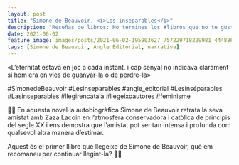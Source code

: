 ```yaml
---
layout: post
title: "Simone de Beauvoir, <i>Les inseparables</i>"
description: "Reseñas de libros: No termines los #libros que no te gustan. I els #llibres que t'agraden llegeix-los tants cops com calgui."
date: 2021-06-02
feature_image: images/posts/2021-06-02-195903627_757229718229981_4448866349507798118_n_17915893720738772.jpg
tags: [Simone de Beauvoir, Angle Editorial, narrativa]
---
```


«L’eternitat estava en joc a cada instant, i cap senyal no indicava clarament si hom era en vies de guanyar-la o de perdre-la»
<!--more-->

#SimonedeBeauvoir #Lesinseparables #angle_editorial  #Lesinséparables #Lasinseparables #llegirencatalà #llegeixoautores #feminisme

👭🏻 En aquesta novel·la autobiogràfica Simone de Beauvoir retrata la seva amistat amb Zaza Lacoin en l’atmosfera conservadora i catòlica de principis del segle XX i ens demostra que l’amistat pot ser tan intensa i profunda com qualsevol altra manera d’estimar. 

Aquest és el primer llibre que llegeixo de Simone de Beauvoir, què em recomaneu per continuar llegint-la? 👭🏻
